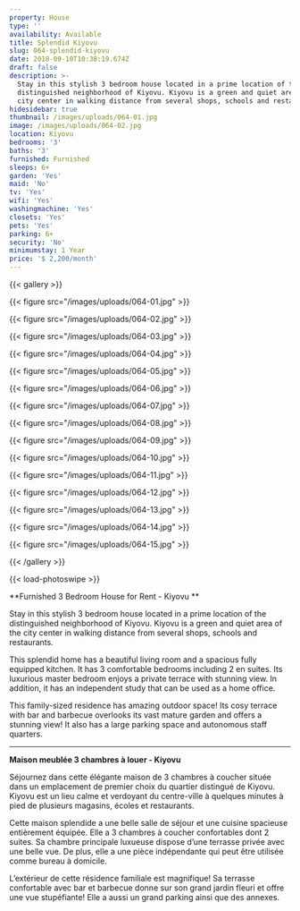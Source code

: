 ```yaml
---
property: House
type: ''
availability: Available
title: Splendid Kiyovu
slug: 064-splendid-kiyovu
date: 2018-09-10T10:38:19.674Z
draft: false
description: >-
  Stay in this stylish 3 bedroom house located in a prime location of the
  distinguished neighborhood of Kiyovu. Kiyovu is a green and quiet area of the
  city center in walking distance from several shops, schools and restaurants.
hidesidebar: true
thumbnail: /images/uploads/064-01.jpg
image: /images/uploads/064-02.jpg
location: Kiyovu
bedrooms: '3'
baths: '3'
furnished: Furnished
sleeps: 6+
garden: 'Yes'
maid: 'No'
tv: 'Yes'
wifi: 'Yes'
washingmachine: 'Yes'
closets: 'Yes'
pets: 'Yes'
parking: 6+
security: 'No'
minimumstay: 1 Year
price: '$ 2,200/month'
---
```

{{< gallery >}}

{{< figure src="/images/uploads/064-01.jpg" >}}

{{< figure src="/images/uploads/064-02.jpg" >}}

 {{< figure src="/images/uploads/064-03.jpg" >}}

{{< figure src="/images/uploads/064-04.jpg" >}}

{{< figure src="/images/uploads/064-05.jpg" >}}

 {{< figure src="/images/uploads/064-06.jpg" >}}

 {{< figure src="/images/uploads/064-07.jpg" >}}

 {{< figure src="/images/uploads/064-08.jpg" >}}

{{< figure src="/images/uploads/064-09.jpg" >}}

{{< figure src="/images/uploads/064-10.jpg" >}}

 {{< figure src="/images/uploads/064-11.jpg" >}}

{{< figure src="/images/uploads/064-12.jpg" >}}

{{< figure src="/images/uploads/064-13.jpg" >}}

{{< figure src="/images/uploads/064-14.jpg" >}}

{{< figure src="/images/uploads/064-15.jpg" >}}

 {{< /gallery >}} 

{{< load-photoswipe >}}

**Furnished 3 Bedroom House for Rent - Kiyovu
**

Stay in this stylish 3 bedroom house located in a prime location of the distinguished neighborhood of Kiyovu. Kiyovu is a green and quiet area of the city center in walking distance from several shops, schools and restaurants. 

This splendid home has a beautiful living room and a spacious fully equipped kitchen. It has 3 comfortable bedrooms including 2 en suites. Its luxurious master bedroom enjoys a private terrace with stunning view. In addition, it has an independent study that can be used as a home office. 

This family-sized residence has amazing outdoor space! Its cosy terrace with bar and barbecue overlooks its vast mature garden and offers a stunning view! It also has a large parking space and autonomous staff quarters.

- - -

**Maison meublée 3 chambres à louer - Kiyovu**

Séjournez dans cette élégante maison de 3 chambres à coucher située dans un emplacement de premier choix du quartier distingué de Kiyovu. Kiyovu est un lieu calme et verdoyant du centre-ville à quelques minutes à pied de plusieurs magasins, écoles et restaurants. 

Cette maison splendide a une belle salle de séjour et une cuisine spacieuse entièrement équipée. Elle a 3 chambres à coucher confortables dont 2 suites. Sa chambre principale luxueuse dispose d’une terrasse privée avec une belle vue. De plus, elle a une pièce indépendante qui peut être utilisée comme bureau à domicile. 

L’extérieur de cette résidence familiale est magnifique! Sa terrasse confortable avec bar et barbecue donne sur son grand jardin fleuri et offre une vue stupéfiante! Elle a aussi un grand parking ainsi que des annexes.
